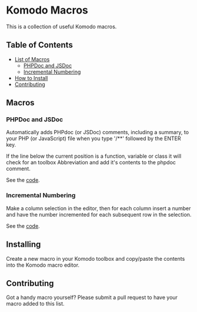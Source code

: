 # Komodo Macros

This is a collection of useful Komodo macros.

## Table of Contents

- [List of Macros](#macros)
    - [PHPDoc and JSDoc](#phpdoc-and-jsdoc)
    - [Incremental Numbering](#incremental-numbering)
- [How to Install](#installing)
- [Contributing](#contributing)


## Macros

### PHPDoc and JSDoc

Automatically adds PHPdoc (or JSDoc) comments, including a summary, to your PHP
(or JavaScript) file when you type '/**' followed by the ENTER key.

If the line below the current position is a function, variable or class it will
check for an toolbox Abbreviation and add it's contents to the phpdoc comment.

See the [code](phpdoc_jsdoc_autocompletion.js).

### Incremental Numbering

Make a column selection in the editor, then for each column insert a number and
have the number incremented for each subsequent row in the selection.

See the [code](column_incremental_numbering.js).

## Installing

Create a new macro in your Komodo toolbox and copy/paste the contents into the
Komodo macro editor.

## Contributing

Got a handy macro yourself? Please submit a pull request to have your macro
added to this list.
